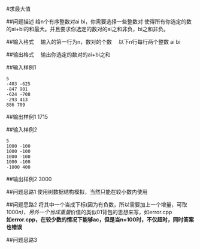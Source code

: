 #求最大值

##问题描述
给n个有序整数对ai bi，你需要选择一些整数对 使得所有你选定的数的ai+bi的和最大。并且要求你选定的数对的ai之和非负，bi之和非负。

##输入格式
　输入的第一行为n，数对的个数
　以下n行每行两个整数 ai bi

##输出格式
　输出你选定的数对的ai+bi之和

##输入样例1
```
5
-403 -625
-847 901
-624 -708
-293 413
886 709
```

##输出样例1
1715

##输入样例2
```
5
1000 -100
1000 -100
1000 -100
1000 -100
-1000 400
```

##输出样例2
3000

##问题思路1
使用树数据结构模拟，当然只能在较小数内使用

##问题思路2
将其中一个当成下标(因为有负数，所以需要加上一个增量，可取1000*n)，另外一个当成重量*价值的类似01背包的思想来写，如error.cpp<br>
**如error.cpp，在较少数的情况下能够ac，但是当n=100时，不仅超时，同时答案也错误**

##问题思路3
